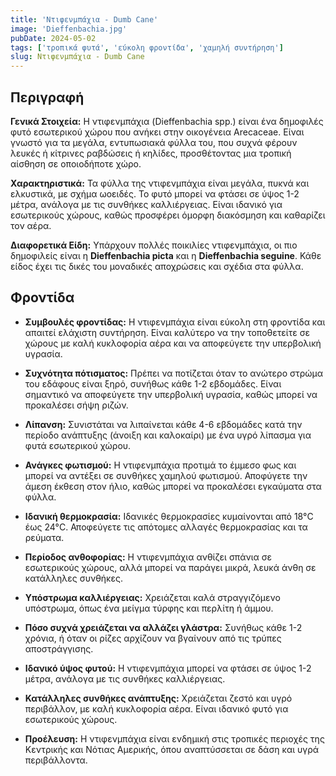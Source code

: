 ```yaml
---
title: 'Ντιφενμπάχια - Dumb Cane'
image: 'Dieffenbachia.jpg'
pubDate: 2024-05-02
tags: ['τροπικά φυτά', 'εύκολη φροντίδα', 'χαμηλή συντήρηση']
slug: Ντιφενμπάχια - Dumb Cane
---
```


**Περιγραφή**
----------------
**Γενικά Στοιχεία:**
Η ντιφενμπάχια (Dieffenbachia spp.) είναι ένα δημοφιλές φυτό εσωτερικού χώρου που ανήκει στην οικογένεια Arecaceae. Είναι γνωστό για τα μεγάλα, εντυπωσιακά φύλλα του, που συχνά φέρουν λευκές ή κίτρινες ραβδώσεις ή κηλίδες, προσθέτοντας μια τροπική αίσθηση σε οποιοδήποτε χώρο.

**Χαρακτηριστικά:**
Τα φύλλα της ντιφενμπάχια είναι μεγάλα, πυκνά και ελκυστικά, με σχήμα ωοειδές. Το φυτό μπορεί να φτάσει σε ύψος 1-2 μέτρα, ανάλογα με τις συνθήκες καλλιέργειας. Είναι ιδανικό για εσωτερικούς χώρους, καθώς προσφέρει όμορφη διακόσμηση και καθαρίζει τον αέρα.

**Διαφορετικά Είδη:**
Υπάρχουν πολλές ποικιλίες ντιφενμπάχια, οι πιο δημοφιλείς είναι η **Dieffenbachia picta** και η **Dieffenbachia seguine**. Κάθε είδος έχει τις δικές του μοναδικές αποχρώσεις και σχέδια στα φύλλα.

**Φροντίδα**
--------------

* **Συμβουλές φροντίδας:** Η ντιφενμπάχια είναι εύκολη στη φροντίδα και απαιτεί ελάχιστη συντήρηση. Είναι καλύτερο να την τοποθετείτε σε χώρους με καλή κυκλοφορία αέρα και να αποφεύγετε την υπερβολική υγρασία.

* **Συχνότητα πότισματος:** Πρέπει να ποτίζεται όταν το ανώτερο στρώμα του εδάφους είναι ξηρό, συνήθως κάθε 1-2 εβδομάδες. Είναι σημαντικό να αποφεύγετε την υπερβολική υγρασία, καθώς μπορεί να προκαλέσει σήψη ριζών.

* **Λίπανση:** Συνιστάται να λιπαίνεται κάθε 4-6 εβδομάδες κατά την περίοδο ανάπτυξης (άνοιξη και καλοκαίρι) με ένα υγρό λίπασμα για φυτά εσωτερικού χώρου.

* **Ανάγκες φωτισμού:** Η ντιφενμπάχια προτιμά το έμμεσο φως και μπορεί να αντέξει σε συνθήκες χαμηλού φωτισμού. Αποφύγετε την άμεση έκθεση στον ήλιο, καθώς μπορεί να προκαλέσει εγκαύματα στα φύλλα.

* **Ιδανική θερμοκρασία:** Ιδανικές θερμοκρασίες κυμαίνονται από 18°C έως 24°C. Αποφεύγετε τις απότομες αλλαγές θερμοκρασίας και τα ρεύματα.

* **Περίοδος ανθοφορίας:** Η ντιφενμπάχια ανθίζει σπάνια σε εσωτερικούς χώρους, αλλά μπορεί να παράγει μικρά, λευκά άνθη σε κατάλληλες συνθήκες.

* **Υπόστρωμα καλλιέργειας:** Χρειάζεται καλά στραγγιζόμενο υπόστρωμα, όπως ένα μείγμα τύρφης και περλίτη ή άμμου.

* **Πόσο συχνά χρειάζεται να αλλάζει γλάστρα:** Συνήθως κάθε 1-2 χρόνια, ή όταν οι ρίζες αρχίζουν να βγαίνουν από τις τρύπες αποστράγγισης.

* **Ιδανικό ύψος φυτού:** Η ντιφενμπάχια μπορεί να φτάσει σε ύψος 1-2 μέτρα, ανάλογα με τις συνθήκες καλλιέργειας.

* **Κατάλληλες συνθήκες ανάπτυξης:** Χρειάζεται ζεστό και υγρό περιβάλλον, με καλή κυκλοφορία αέρα. Είναι ιδανικό φυτό για εσωτερικούς χώρους.

* **Προέλευση:** Η ντιφενμπάχια είναι ενδημική στις τροπικές περιοχές της Κεντρικής και Νότιας Αμερικής, όπου αναπτύσσεται σε δάση και υγρά περιβάλλοντα.